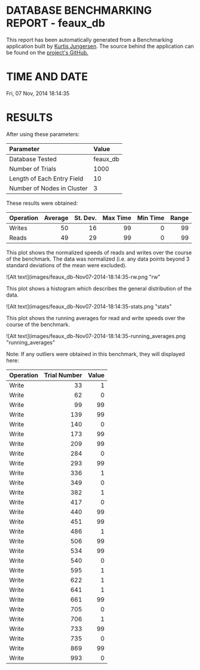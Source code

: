 DATABASE BENCHMARKING REPORT - feaux_db
=========================================

This report has been automatically generated from a Benchmarking application
built by [Kurtis Jungersen](http://kmjungersen.com).  The source behind the application can be found on the [project's GitHub.](https://github.com/kmjungersen/DB-Benchmarking)

TIME AND DATE
=============

Fri, 07 Nov, 2014 18:14:35


RESULTS
=======

After using these parameters:

| Parameter                  | Value    |
|:---------------------------|:---------|
| Database Tested            | feaux_db |
| Number of Trials           | 1000     |
| Length of Each Entry Field | 10       |
| Number of Nodes in Cluster | 3        |

These results were obtained:

| Operation   |   Average |   St. Dev. |   Max Time |   Min Time |   Range |
|:------------|----------:|-----------:|-----------:|-----------:|--------:|
| Writes      |        50 |         16 |         99 |          0 |      99 |
| Reads       |        49 |         29 |         99 |          0 |      99 |

This plot shows the normalized speeds of reads and writes over the course of the benchmark.  The data was normalized (i.e. any data points beyond 3 standard deviations of the mean were excluded).

![Alt text](images/feaux_db-Nov07-2014-18:14:35-rw.png "rw"

This plot shows a histogram which describes the general distribution of the data.

![Alt text](images/feaux_db-Nov07-2014-18:14:35-stats.png "stats"

This plot shows the running averages for read and write speeds over the course of the benchmark.

![Alt text](images/feaux_db-Nov07-2014-18:14:35-running_averages.png "running_averages"

Note: If any outliers were obtained in this benchmark, they will displayed here:

| Operation   |   Trial Number |   Value |
|:------------|---------------:|--------:|
| Write       |             33 |       1 |
| Write       |             62 |       0 |
| Write       |             99 |      99 |
| Write       |            139 |      99 |
| Write       |            140 |       0 |
| Write       |            173 |      99 |
| Write       |            209 |      99 |
| Write       |            284 |       0 |
| Write       |            293 |      99 |
| Write       |            336 |       1 |
| Write       |            349 |       0 |
| Write       |            382 |       1 |
| Write       |            417 |       0 |
| Write       |            440 |      99 |
| Write       |            451 |      99 |
| Write       |            486 |       1 |
| Write       |            506 |      99 |
| Write       |            534 |      99 |
| Write       |            540 |       0 |
| Write       |            595 |       1 |
| Write       |            622 |       1 |
| Write       |            641 |       1 |
| Write       |            661 |      99 |
| Write       |            705 |       0 |
| Write       |            706 |       1 |
| Write       |            733 |      99 |
| Write       |            735 |       0 |
| Write       |            869 |      99 |
| Write       |            993 |       0 |